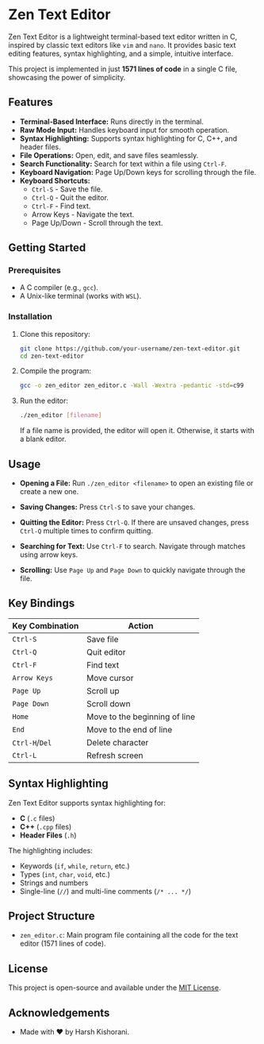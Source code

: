 # Zen Text Editor

Zen Text Editor is a lightweight terminal-based text editor written in C, inspired by classic text editors like `vim` and `nano`. It provides basic text editing features, syntax highlighting, and a simple, intuitive interface.

This project is implemented in just **1571 lines of code** in a single C file, showcasing the power of simplicity.

## Features

- **Terminal-Based Interface:** Runs directly in the terminal.
- **Raw Mode Input:** Handles keyboard input for smooth operation.
- **Syntax Highlighting:** Supports syntax highlighting for C, C++, and header files.
- **File Operations:** Open, edit, and save files seamlessly.
- **Search Functionality:** Search for text within a file using `Ctrl-F`.
- **Keyboard Navigation:** Page Up/Down keys for scrolling through the file.
- **Keyboard Shortcuts:**
  - `Ctrl-S` - Save the file.
  - `Ctrl-Q` - Quit the editor.
  - `Ctrl-F` - Find text.
  - Arrow Keys - Navigate the text.
  - Page Up/Down - Scroll through the text.

## Getting Started

### Prerequisites

- A C compiler (e.g., `gcc`).
- A Unix-like terminal (works with `WSL`).

### Installation

1. Clone this repository:
   ```bash
   git clone https://github.com/your-username/zen-text-editor.git
   cd zen-text-editor
   ```

2. Compile the program:
   ```bash
   gcc -o zen_editor zen_editor.c -Wall -Wextra -pedantic -std=c99
   ```

3. Run the editor:
   ```bash
   ./zen_editor [filename]
   ```

   If a file name is provided, the editor will open it. Otherwise, it starts with a blank editor.

## Usage

- **Opening a File:** 
  Run `./zen_editor <filename>` to open an existing file or create a new one.
  
- **Saving Changes:** 
  Press `Ctrl-S` to save your changes.

- **Quitting the Editor:** 
  Press `Ctrl-Q`. If there are unsaved changes, press `Ctrl-Q` multiple times to confirm quitting.

- **Searching for Text:**
  Use `Ctrl-F` to search. Navigate through matches using arrow keys.

- **Scrolling:**
  Use `Page Up` and `Page Down` to quickly navigate through the file.

## Key Bindings

| Key Combination | Action                        |
| --------------- | ----------------------------- |
| `Ctrl-S`        | Save file                     |
| `Ctrl-Q`        | Quit editor                   |
| `Ctrl-F`        | Find text                     |
| `Arrow Keys`    | Move cursor                   |
| `Page Up`       | Scroll up                     |
| `Page Down`     | Scroll down                   |
| `Home`          | Move to the beginning of line |
| `End`           | Move to the end of line       |
| `Ctrl-H`/`Del`  | Delete character              |
| `Ctrl-L`        | Refresh screen                |

## Syntax Highlighting

Zen Text Editor supports syntax highlighting for:
- **C** (`.c` files)
- **C++** (`.cpp` files)
- **Header Files** (`.h`)

The highlighting includes:
- Keywords (`if`, `while`, `return`, etc.)
- Types (`int`, `char`, `void`, etc.)
- Strings and numbers
- Single-line (`//`) and multi-line comments (`/* ... */`)

## Project Structure

- `zen_editor.c`: Main program file containing all the code for the text editor (1571 lines of code).

## License

This project is open-source and available under the [MIT License](LICENSE).

## Acknowledgements

- Made with ❤️ by Harsh Kishorani. 

